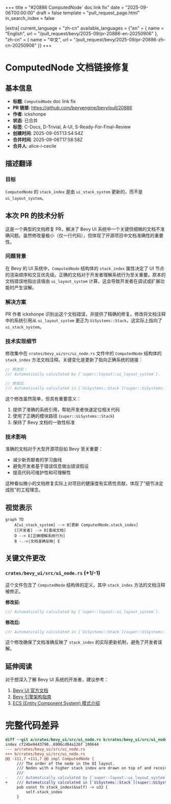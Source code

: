 +++
title = "#20886 ComputedNode` doc link fix"
date = "2025-09-06T00:00:00"
draft = false
template = "pull_request_page.html"
in_search_index = false

[extra]
current_language = "zh-cn"
available_languages = {"en" = { name = "English", url = "/pull_request/bevy/2025-09/pr-20886-en-20250906" }, "zh-cn" = { name = "中文", url = "/pull_request/bevy/2025-09/pr-20886-zh-cn-20250906" }}
+++

# ComputedNode 文档链接修复

## 基本信息
- **标题**: `ComputedNode` doc link fix
- **PR 链接**: https://github.com/bevyengine/bevy/pull/20886
- **作者**: ickshonpe
- **状态**: 已合并
- **标签**: C-Docs, D-Trivial, A-UI, S-Ready-For-Final-Review
- **创建时间**: 2025-09-05T13:54:54Z
- **合并时间**: 2025-09-06T17:58:58Z
- **合并人**: alice-i-cecile

## 描述翻译
### 目标

`ComputedNode` 的 `stack_index` 是由 `ui_stack_system` 更新的，而不是 `ui_layout_system`。

## 本次 PR 的技术分析

这是一个典型的文档修复 PR，解决了 Bevy UI 系统中一个关键但细微的文档不准确问题。虽然修改量极小（仅一行代码），但体现了开源项目中文档准确性的重要性。

### 问题背景

在 Bevy 的 UI 系统中，`ComputedNode` 结构体的 `stack_index` 属性决定了 UI 节点的渲染顺序和交互优先级。正确的文档对于开发者理解系统行为至关重要。原本的文档错误地指出该值由 `ui_layout_system` 计算，这会导致开发者在调试或扩展功能时产生误解。

### 解决方案

PR 作者 ickshonpe 识别出这个文档错误，并提供了精确的修复。修改将文档注释中的系统引用从 `ui_layout_system` 更正为 `UiSystems::Stack`，这实际上指向了 `ui_stack_system`。

### 技术实现细节

修改集中在 `crates/bevy_ui/src/ui_node.rs` 文件中的 `ComputedNode` 结构体的 `stack_index` 方法文档注释。关键变化是更新了指向正确系统的链接：

```rust
// 修改前：
/// Automatically calculated by [`super::layout::ui_layout_system`].

// 修改后：
/// Automatically calculated in [`UiSystems::Stack`](super::UiSystems::Stack).
```

这个修改虽然简单，但具有重要意义：
1. 提供了准确的系统引用，帮助开发者快速定位相关代码
2. 使用了正确的模块路径 (`super::UiSystems::Stack`)
3. 保持了 Bevy 文档的一致性标准

### 技术影响

准确的文档对于大型开源项目如 Bevy 至关重要：
- 减少新贡献者的学习曲线
- 避免开发者基于错误信息做出错误假设
- 提高代码可维护性和可理解性

这种看似微小的文档修复实际上对项目的健康度有实质性贡献，体现了"细节决定成败"的工程理念。

## 视觉表示

```mermaid
graph TD
    A[ui_stack_system] --> B[更新 ComputedNode.stack_index]
    C[开发者] --> D[查阅文档]
    D --> E[正确理解系统行为]
    B -.->|文档准确反映| E
```

## 关键文件更改

### `crates/bevy_ui/src/ui_node.rs` (+1/-1)

这个文件包含了 `ComputedNode` 结构体的定义，其中 `stack_index` 方法的文档注释被修正。

**修改前:**
```rust
/// Automatically calculated by [`super::layout::ui_layout_system`].
```

**修改后:**
```rust
/// Automatically calculated in [`UiSystems::Stack`](super::UiSystems::Stack).
```

这个修改确保了文档准确反映了 `stack_index` 的实际更新机制，避免了开发者误解。

## 延伸阅读

对于想深入了解 Bevy UI 系统的开发者，建议参考：

1. [Bevy UI 官方文档](https://docs.rs/bevy_ui/latest/bevy_ui/)
2. [Bevy 引擎架构指南](https://bevyengine.org/learn/)
3. [ECS (Entity Component System) 模式介绍](https://en.wikipedia.org/wiki/Entity_component_system)

# 完整代码差异
```diff
diff --git a/crates/bevy_ui/src/ui_node.rs b/crates/bevy_ui/src/ui_node.rs
index cf24be9443790..6906cd04a126f 100644
--- a/crates/bevy_ui/src/ui_node.rs
+++ b/crates/bevy_ui/src/ui_node.rs
@@ -111,7 +111,7 @@ impl ComputedNode {
     /// The order of the node in the UI layout.
     /// Nodes with a higher stack index are drawn on top of and receive interactions before nodes with lower stack indices.
     ///
-    /// Automatically calculated by [`super::layout::ui_layout_system`].
+    /// Automatically calculated in [`UiSystems::Stack`](super::UiSystems::Stack).
     pub const fn stack_index(&self) -> u32 {
         self.stack_index
     }
```